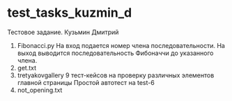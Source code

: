 # test_tasks_kuzmin_d
Тестовое задание. Кузьмин Дмитрий

1. Fibonacci.py
  На вход подается номер члена последовательности. На выход выводится последовательность Фибоначчи до указанного члена. 
2. get.txt
3. tretyakovgallery
  9 тест-кейсов на проверку различных элементов главной страницы
  Простой автотест на test-6
4. not_opening.txt
